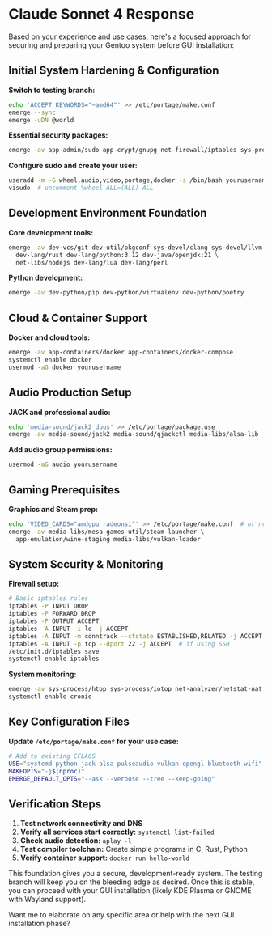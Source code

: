 # Claude Sonnet 4 Response

Based on your experience and use cases, here's a focused approach for securing and preparing your Gentoo system before GUI installation:

## Initial System Hardening & Configuration

**Switch to testing branch:**
```bash
echo 'ACCEPT_KEYWORDS="~amd64"' >> /etc/portage/make.conf
emerge --sync
emerge -uDN @world
```

**Essential security packages:**
```bash
emerge -av app-admin/sudo app-crypt/gnupg net-firewall/iptables sys-process/cronie
```

**Configure sudo and create your user:**
```bash
useradd -m -G wheel,audio,video,portage,docker -s /bin/bash yourusername
visudo  # uncomment %wheel ALL=(ALL) ALL
```

## Development Environment Foundation

**Core development tools:**
```bash
emerge -av dev-vcs/git dev-util/pkgconf sys-devel/clang sys-devel/llvm \
  dev-lang/rust dev-lang/python:3.12 dev-java/openjdk:21 \
  net-libs/nodejs dev-lang/lua dev-lang/perl
```

**Python development:**
```bash
emerge -av dev-python/pip dev-python/virtualenv dev-python/poetry
```

## Cloud & Container Support

**Docker and cloud tools:**
```bash
emerge -av app-containers/docker app-containers/docker-compose
systemctl enable docker
usermod -aG docker yourusername
```

## Audio Production Setup

**JACK and professional audio:**
```bash
echo 'media-sound/jack2 dbus' >> /etc/portage/package.use
emerge -av media-sound/jack2 media-sound/qjackctl media-libs/alsa-lib
```

**Add audio group permissions:**
```bash
usermod -aG audio yourusername
```

## Gaming Prerequisites  

**Graphics and Steam prep:**
```bash
echo 'VIDEO_CARDS="amdgpu radeonsi"' >> /etc/portage/make.conf  # or nvidia
emerge -av media-libs/mesa games-util/steam-launcher \
  app-emulation/wine-staging media-libs/vulkan-loader
```

## System Security & Monitoring

**Firewall setup:**
```bash
# Basic iptables rules
iptables -P INPUT DROP
iptables -P FORWARD DROP  
iptables -P OUTPUT ACCEPT
iptables -A INPUT -i lo -j ACCEPT
iptables -A INPUT -m conntrack --ctstate ESTABLISHED,RELATED -j ACCEPT
iptables -A INPUT -p tcp --dport 22 -j ACCEPT  # if using SSH
/etc/init.d/iptables save
systemctl enable iptables
```

**System monitoring:**
```bash
emerge -av sys-process/htop sys-process/iotop net-analyzer/netstat-nat
systemctl enable cronie
```

## Key Configuration Files

**Update `/etc/portage/make.conf` for your use case:**
```bash
# Add to existing CFLAGS
USE="systemd python jack alsa pulseaudio vulkan opengl bluetooth wifi"
MAKEOPTS="-j$(nproc)"
EMERGE_DEFAULT_OPTS="--ask --verbose --tree --keep-going"
```

## Verification Steps

1. **Test network connectivity and DNS**
2. **Verify all services start correctly:** `systemctl list-failed`
3. **Check audio detection:** `aplay -l`
4. **Test compiler toolchain:** Create simple programs in C, Rust, Python
5. **Verify container support:** `docker run hello-world`

This foundation gives you a secure, development-ready system. The testing branch will keep you on the bleeding edge as desired. Once this is stable, you can proceed with your GUI installation (likely KDE Plasma or GNOME with Wayland support).

Want me to elaborate on any specific area or help with the next GUI installation phase?